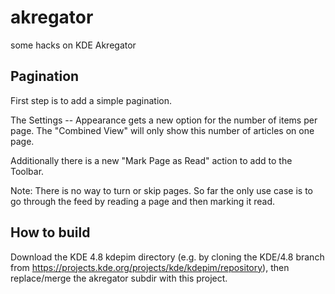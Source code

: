 akregator
=========

some hacks on KDE Akregator

Pagination
----------

First step is to add a simple pagination.

The Settings -- Appearance gets a new option for the number of items per page.
The "Combined View" will only show this number of articles on one page.

Additionally there is a new "Mark Page as Read" action to add to the Toolbar.

Note: There is no way to turn or skip pages. So far the only use case is to
go through the feed by reading a page and then marking it read.

How to build
------------

Download the KDE 4.8 kdepim directory (e.g. by cloning the KDE/4.8 branch
from https://projects.kde.org/projects/kde/kdepim/repository),
then replace/merge the akregator subdir with this project.

